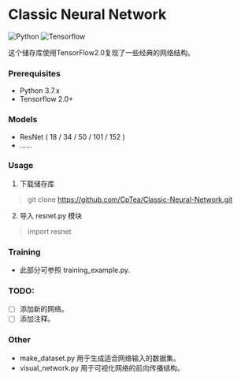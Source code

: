# Classic Neural Network

![Python](https://img.shields.io/badge/python-3.7.4-green)
![Tensorflow](https://img.shields.io/badge/tensorflow--gpu-2.0.0-orange)

这个储存库使用TensorFlow2.0复现了一些经典的网络结构。

### Prerequisites
- Python 3.7.x
- Tensorflow 2.0+


### Models
- ResNet ( 18 / 34 / 50 / 101 / 152 )
- ......


### Usage
1. 下载储存库
> git clone https://github.com/CpTea/Classic-Neural-Network.git
2. 导入 resnet.py 模块 
> import resnet

### Training
- 此部分可参照 training_example.py.


### TODO:
- [ ] 添加新的网络。
- [ ] 添加注释。

### Other
- make_dataset.py 用于生成适合网络输入的数据集。
- visual_network.py 用于可视化网络的前向传播结构。
